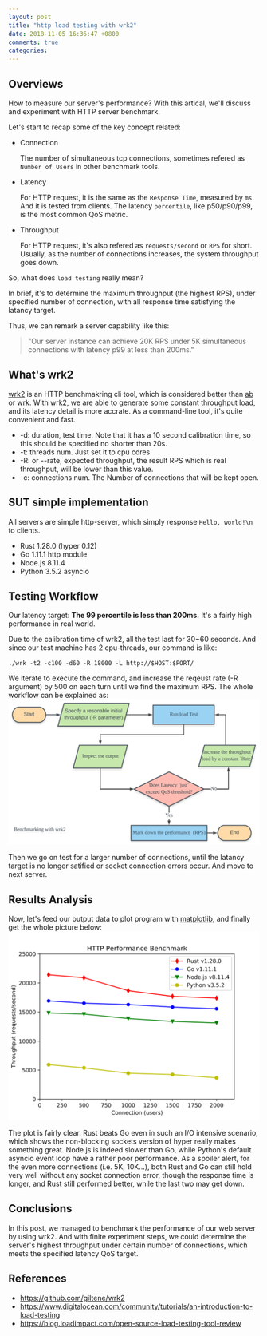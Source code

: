 ```yaml
---
layout: post
title: "http load testing with wrk2"
date: 2018-11-05 16:36:47 +0800
comments: true
categories: 
---
```


## Overviews

How to measure our server's performance?
With this artical, we'll discuss and experiment with HTTP server benchmark.

Let's start to recap some of the key concept related:

- Connection

    The number of simultaneous tcp connections, sometimes refered as `Number of Users` in other benchmark tools.

- Latency

    For HTTP request, it is the same as the `Response Time`, measured by `ms`. And it is tested from clients.
    The latency `percentile`, like p50/p90/p99, is the most common QoS metric.

- Throughput

    For HTTP request, it's also refered as `requests/second` or `RPS` for short. Usually, as the number of connections increases, the system throughput goes down.

So, what does `load testing` really mean?

In brief, it's to determine the maximum throughput (the highest RPS), under specified number of connection, with all response time satisfying the latancy target.

Thus, we can remark a server capability like this:
> "Our server instance can achieve 20K RPS under 5K simultaneous connections with latency p99 at less than 200ms."

## What's wrk2
[wrk2](https://github.com/giltene/wrk2) is an HTTP benchmakring cli tool, which is considered better than [ab](https://httpd.apache.org/docs/2.4/programs/ab.html) or [wrk](https://github.com/wg/wrk).
With wrk2, we are able to generate some constant throughput load, and its latency detail is more accrate. As a command-line tool, it's quite convenient and fast.

- -d: duration, test time. Note that it has a 10 second calibration time, so this should be specified no shorter than 20s.
- -t: threads num. Just set it to cpu cores.
- -R: or --rate, expected throughput, the result RPS which is real throughput, will be lower than this value.
- -c: connections num. The Number of connections that will be kept open.

## SUT simple implementation

All servers are simple http-server, which simply response `Hello, world!\n` to clients.

- Rust 1.28.0 (hyper 0.12)
- Go 1.11.1 http module
- Node.js 8.11.4
- Python 3.5.2 asyncio

## Testing Workflow
Our latency target: **The 99 percentile is less than 200ms.** It's a fairly high performance in real world.

Due to the calibration time of wrk2, all the test last for 30~60 seconds.
And since our test machine has 2 cpu-threads, our command is like:
```
./wrk -t2 -c100 -d60 -R 18000 -L http://$HOST:$PORT/
```
We iterate to execute the command, and increase the reqeust rate (-R argument) by 500 on each turn until we find the maximum RPS. The whole workflow can be explained as:
![](/images/http-load-testing-with-wrk2/hb_wf.svg)

Then we go on test for a larger number of connections, until the latancy target is no longer satified or socket connection errors occur. And move to next server.

## Results Analysis
Now, let's feed our output data to plot program with [matplotlib](https://matplotlib.org/3.0.0/), and finally get the whole picture below:
![](/images/http-load-testing-with-wrk2/http_performance_benchmark.svg)

The plot is fairly clear. Rust beats Go even in such an I/O intensive scenario, which shows the non-blocking sockets version of hyper really makes something great. Node.js is indeed slower than Go, while Python's default asyncio event loop have a rather poor performance.
As a spoiler alert, for the even more connections (i.e. 5K, 10K...), both Rust and Go can still hold very well without any socket connection error, though the response time is longer, and Rust still performed better, while the last two may get down.

## Conclusions
In this post, we managed to benchmark the performance of our web server by using wrk2. And with finite experiment steps, we could determine the server's highest throughput under certain number of connections, which meets the specified latency QoS target.

## References
- https://github.com/giltene/wrk2
- https://www.digitalocean.com/community/tutorials/an-introduction-to-load-testing
- https://blog.loadimpact.com/open-source-load-testing-tool-review
